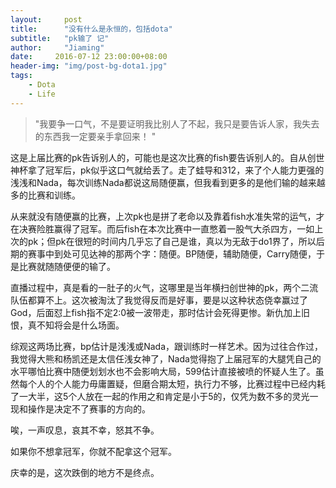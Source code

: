 ```yaml
---
layout:     post
title:      "没有什么是永恒的，包括dota"
subtitle:   "pk输了 记"
author:     "Jiaming"
date:     2016-07-12 23:00:00+08:00
header-img: "img/post-bg-dota1.jpg"
tags:
    - Dota
    - Life
---
```


> "我要争一口气，不是要证明我比别人了不起，我只是要告诉人家，我失去的东西我一定要亲手拿回来！ "


这是上届比赛的pk告诉别人的，可能也是这次比赛的fish要告诉别人的。自从创世神杯拿了冠军后，pk似乎这口气就给丢了。走了蛙导和312，来了个人能力更强的浅浅和Nada，每次训练Nada都说这局随便赢，但我看到更多的是他们输的越来越多的比赛和训练。

从来就没有随便赢的比赛，上次pk也是拼了老命以及靠着fish水准失常的运气，才在决赛险胜赢得了冠军。而后fish在本次比赛中一直憋着一股气大杀四方，一如上次的pk；但pk在很短的时间内几乎忘了自己是谁，真以为无敌于do1界了，所以后期的赛事中到处可见达神的那两个字：随便。BP随便，辅助随便，Carry随便，于是比赛就随随便便的输了。

直播过程中，真是看的一肚子的火气，这哪里是当年横扫创世神的pk，两个二流队伍都算不上。这次被淘汰了我觉得反而是好事，要是以这种状态侥幸赢过了God，后面怼上fish指不定2:0被一波带走，那时估计会死得更惨。新仇加上旧恨，真不知将会是什么场面。

综观这两场比赛，bp估计是浅浅或Nada，跟训练时一样艺术。因为过往合作过，我觉得大熊和杨凯还是太信任浅女神了，Nada觉得抱了上届冠军的大腿凭自己的水平哪怕比赛中随便划划水也不会影响大局，599估计直接被喷的怀疑人生了。虽然每个人的个人能力毋庸置疑，但磨合期太短，执行力不够，比赛过程中已经内耗了一大半，这5个人放在一起的作用之和肯定是小于5的，仅凭为数不多的灵光一现和操作是决定不了赛事的方向的。

唉，一声叹息，哀其不幸，怒其不争。

如果你不想拿冠军，你就不配拿这个冠军。

庆幸的是，这次跌倒的地方不是终点。